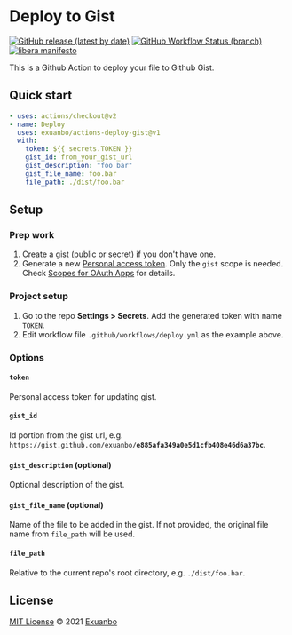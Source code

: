 # Deploy to Gist

[![GitHub release (latest by date)](https://img.shields.io/github/v/release/exuanbo/actions-deploy-gist.svg)](https://github.com/exuanbo/actions-deploy-gist/releases)
[![GitHub Workflow Status (branch)](https://img.shields.io/github/workflow/status/exuanbo/actions-deploy-gist/test/main.svg?event=push)](https://github.com/exuanbo/actions-deploy-gist/actions?query=workflow%3Atest)
[![libera manifesto](https://img.shields.io/badge/libera-manifesto-lightgrey.svg)](https://liberamanifesto.com)

This is a Github Action to deploy your file to Github Gist.

## Quick start

```yml
- uses: actions/checkout@v2
- name: Deploy
  uses: exuanbo/actions-deploy-gist@v1
  with:
    token: ${{ secrets.TOKEN }}
    gist_id: from_your_gist_url
    gist_description: "foo bar"
    gist_file_name: foo.bar
    file_path: ./dist/foo.bar
```

## Setup

### Prep work

1. Create a gist (public or secret) if you don't have one.
1. Generate a new [Personal access token](https://github.com/settings/tokens/). Only the `gist` scope is needed. Check [Scopes for OAuth Apps](https://docs.github.com/en/developers/apps/scopes-for-oauth-apps) for details.

### Project setup

1. Go to the repo **Settings > Secrets**. Add the generated token with name `TOKEN`.
1. Edit workflow file `.github/workflows/deploy.yml` as the example above.

### Options

#### `token`

Personal access token for updating gist.

#### `gist_id`

Id portion from the gist url, e.g. `https://gist.github.com/exuanbo/`**`e885afa349a0e5d1cfb408e46d6a37bc`**.

#### `gist_description` (optional)

Optional description of the gist.

#### `gist_file_name` (optional)

Name of the file to be added in the gist. If not provided, the original file name from `file_path` will be used.

#### `file_path`

Relative to the current repo's root directory, e.g. `./dist/foo.bar`.

## License

[MIT License](https://github.com/exuanbo/actions-deploy-gist/blob/main/LICENSE) © 2021 [Exuanbo](https://github.com/exuanbo)
